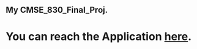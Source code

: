 ## My CMSE_830_Final_Proj.

# You can reach the Application [here](https://lowet0619-cmse-830-fin-cmse-830-final-proj---wenting-liu-m11r4l.streamlit.app/).

